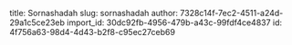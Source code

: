 title: Sornashadah
slug: sornashadah
author: 7328c14f-7ec2-4511-a24d-29a1c5ce23eb
import_id: 30dc92fb-4956-479b-a43c-99fdf4ce4837
id: 4f756a63-98d4-4d43-b2f8-c95ec27ceb69
